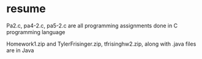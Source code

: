 # resume
Pa2.c, pa4-2.c, pa5-2.c are all programming assignments done in C programming language

Homework1.zip and TylerFrisinger.zip, tfrisinghw2.zip, along with .java files are in Java 
